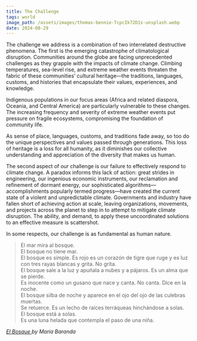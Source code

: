 ```yaml
---
title: The Challenge
tags: world
image_path: /assets/images/thomas-bennie-TcpcIk72D1s-unsplash.webp
date: 2024-08-29
---
```


The challenge we address is a combination of two interrelated destructive phenomena. The first is the emerging catastrophe of climatological disruption. Communities around the globe are facing unprecedented challenges as they grapple with the impacts of climate change. Climbing temperatures, sea-level rise, and extreme weather events threaten the fabric of these communities’ cultural heritage—the traditions, languages, customs, and histories that encapsulate their values, experiences, and knowledge.

<!-- more -->

Indigenous populations in our focus areas (Africa and related diaspora, Oceania, and Central America) are particularly vulnerable to these changes. The increasing frequency and severity of extreme weather events put pressure on fragile ecosystems, compromising the foundation of community life.
 
As sense of place, languages, customs, and traditions fade away, so too do the unique perspectives and values passed through generations. This loss of heritage is a loss for all humanity, as it diminishes our collective understanding and appreciation of the diversity that makes us human.
 
The second aspect of our challenge is our failure to effectively respond to climate change. A paradox informs this lack of action: great strides in engineering, our ingenious economic instruments, our reclamation and refinement of dormant energy, our sophisticated algorithms—accomplishments popularly termed progress—have created the current state of a violent and unpredictable climate. Governments and industry have fallen short of achieving action at scale, leaving organizations, movements, and projects across the planet to step in to attempt to mitigate climate disruption. The ability, and demand, to apply these uncoordinated solutions to an effective measure is scattershot.

In some respects, our challenge is as fundamental as human nature.


<div class="quote my-4 py-4">
<blockquote>
   El mar mira al bosque.<br>
   El bosque no tiene mar.<br>
   El bosque es simple. Es rojo es un corazón de tigre que ruge y es luz<br>
   con tres rayas blancas y grita. No grita.<br>
   El bosque sale a la luz y apuñala a nubes y a pájaros. Es un alma que se pierde.<br>
   Es inocente como un gusano que nace y canta. No canta. Dice en la noche.<br>
   El bosque silba de noche y aparece en el ojo del ojo de las culebras muertas.<br>
   Se retuerce. Es un lecho de raíces terráqueas hinchándose a solas.<br>
   El bosque está a solas.<br>
   Es una luna helada que contempla el paso de una niña.
</blockquote>
<cite>
    <a target="_blank" href="https://atmos.earth/mexico-cloud-forest-climate-change-poetry/">El Bosque
</a> by María Baranda
</cite>
</div>

</div>